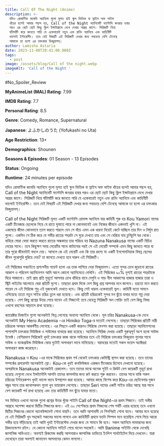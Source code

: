 ```yaml
---
title: Call Of The Night (Anime)
description: >-
  যদিও রোমান্টিক কমেডি অ্যানিমে গুলো মূলত হাই স্কুল ভিত্তিক বা স্লাইস অফ লাইফ
  ধাঁচের হলেই আমার পছন্দ হয়, Call of the Night অ্যানিমেটি ফ্যান্টাসি জনরার হবার
  পরও এর ছোট ছোট কিছু ক্লিপ ইন্সাটাগ্রামে দেখে দেখার আগ্রহ জাগে। সিরিজটি নিয়ে
  ঘাঁটাঘাঁটি করে জানতে পারি যে একেবারেই নতুন এবং রানিং অ্যানিমে এবং কাহিনীটি
  ভালোই ইন্টারেস্টিং। তবে যেই বিষয়টি এই সিরিজটি দেখার জন্য সবচেয়ে বেশি টেনেছে
  আমাকে তা হলো এর চমৎকার ভিজুয়ালস্। 
author: Lamisha Astaria
date: 2023-11-08T20:41:00.000Z
tags:
  - post
image: /assets/blog/Call of the night.webp
imageAlt: 'Call of the Night '
---
```

\#No_Spoiler_Review 


**MyAnimeList (MAL) Rating**: 7.99


**IMDB Rating**: 7.7 


**Personal Rating**: 8.5 


**Genre**: Comedy, Romance, Supernatural


**Japanese**: よふかしのうた (Yofukashi no Uta)


**Age Restriction**: 13+ 


**Demographics**: Shounen 


**Seasons & Episodes**: 01 Season - 13 Episodes 


**Status**: Ongoing


**Runtime**: 24 minutes per episode 



যদিও রোমান্টিক কমেডি অ্যানিমে গুলো মূলত হাই স্কুল ভিত্তিক বা স্লাইস অফ লাইফ ধাঁচের হলেই আমার পছন্দ হয়, Call of the Night অ্যানিমেটি ফ্যান্টাসি জনরার হবার পরও এর ছোট ছোট কিছু ক্লিপ ইন্সাটাগ্রামে দেখে দেখার আগ্রহ জাগে। সিরিজটি নিয়ে ঘাঁটাঘাঁটি করে জানতে পারি যে একেবারেই নতুন এবং রানিং অ্যানিমে এবং কাহিনীটি ভালোই ইন্টারেস্টিং। তবে যেই বিষয়টি এই সিরিজটি দেখার জন্য সবচেয়ে বেশি টেনেছে আমাকে তা হলো এর চমৎকার ভিজুয়ালস্। 

Call of the Night সিরিজটি মূলত একটি ফ্যান্টাসি রোমান্স অ্যানিমে যার কাহিনী শুরু হয় Kou Yamori নামের একটি টিনেজার ছেলেকে নিয়ে যে রাতে ঘুমাতে পারে না কোনভাবেই এবং নিজের জীবনে একদমই খুশি না। এই একঘেয়ে জীবন কোনভাবে ত্যাগ করতে পারলে যেন সে বাঁচে এমন এক ধারনা নিয়েই কেটে যাচ্ছিল তার দিন ও নির্ঘুম রাত গুলো। একদিন সে ঠিক করে যে গভীর রাতের শহরটা সে ঘুরে দেখতে চায় এবং সে বেরিয়ে যায় চুপিচুপি ঘর থেকে। বাহিরে ঘোরা ফেরা করতে করতে রাতের অন্ধকারে তার পরিচয় হয় Nazuna Nanakusa নামের একটি বিচিত্র মেয়ের সাথে। তবে কিছুক্ষণ সময় মেয়েটির সাথে কাটানোর পরই সে এই মেয়েটি সম্পর্কে এমন কিছু জানতে পারে যা তার পুরো জীবনটাই বদলে দেয়। আসলে কে এই মেয়েটি এবং কি তার রহস্য যা একটি ইনসোমনিয়াক বিষন্ন ছেলের জীবন পুরোপুরি ঘুরিয়ে দেয়? তা জানতে দেখতে হবে দারুন এই সিরিজটি। 

এই সিরিজের সবচাইতে প্রশংসনীয় পয়েন্ট হলো এর তাক লাগিয়ে দেয়া ভিজুয়ালস। এতো সুন্দর চোখ জুড়ানো রাতের আকাশ ও পরিবেশ অ্যানিমেশন আমি আগে কোনো অ্যানিমেতে দেখিনি। এই সিরিজের ৯০% দৃশ্যই রাতের শহরটাকে ঘিরে সাজানো। তাই প্রায় প্রতি মুহূর্তে আপনার চোখ ধাঁধিয়ে যাবে বেগুনি ও গাড় নীল আকাশের হাজার হাজার তারা ও স্ট্রিট লাইটের আলোতে ঘেরা প্রতিটি দৃশ্যে। তাছাড়া প্রথম দিকে বেশ কিছু প্রশ্ন আপনার মনে জাগবে। হয়তো মনে করতে পারেন যে এই সিরিজে শুধু এই দুজনকেই দেখতে হবে। কিন্তু সেই ধারনা একেবারেই ভুল। কাহিনী যতো সামনে এগিয়েছে ততো নতুন সাইড চরিত্র তুলে ধরা হয়েছে। এবং প্রতিটি চরিত্রকেই সুন্দর মন ছুঁয়ে যাবার মতো গল্প দেয়া হয়েছে। বেশ কিছু প্রশ্নের উত্তর পেয়ে যাবেন এই সিজনেই তবে যেহেতু সিরিজটি অন গোয়িং তাই বেশ কিছু বিষয় এখনো রহস্যের আড়ালে রাখা হয়েছে। 

ক্যারেক্টার ডিজাইন গুলো অনেকটাই ভিন্ন লেগেছে অন্যান্য অ্যানিমে থেকে। মূল চরিত্র Nanakusa-কে দেখে অনেকটাই My Hero Academia -এর Himiko Toga-র মতোই লেগেছে। তাছাড়া সিরিজের প্রতিটি নারী চরিত্রকে অসম্ভব আকর্ষণীয় লেগেছে। এর পিছনে একটি কারনও সিরিজে মেনশন করা হয়েছে। তাছাড়া অ্যানিমেশনের পাশাপাশি চমৎকার মিউজিক ও সাউন্ডের ব্যবহার করা হয়েছে। অ্যানিমে সিরিজ দেখার একটি গুরুত্বপূর্ণ অংশ হলো সাউন্ড ইফেক্ট। বেশিরভাগ সিরিজেই খুবই চমৎকার কাজ থাকে সাউন্ডের তবে এই সিরিজে চমৎকার ভিজুয়াল গুলোর সাথে সাউন্ড ও ব্যাকগ্রাউন্ড মিউজিক স্কোর দুটোই অসাধারণ ভাবে মানিয়েছে। বরাবরের মতোই সকল ভয়েস অ্যাক্টররা অসাধারণ কাজ করেছেন। 

Nanakusa ও Kou -এর মাঝে সিরিজের প্রথম পর্ব থেকেই চমৎকার কেমিস্ট্রি স্থাপন করা হয়েছে। তবে তাদের সম্পর্কের প্রগরেসটা অনেকটাই স্লো। Kou-কে খুবই কনফিউজড একজন টিনেজার হিসেবে দেখানো হয়েছে। অপরদিকে Nanakusa অনেকটাই রেকলেস। তবে তাদের মাঝে অনেক সুইট ও কিউট বেশ কয়েকটি মুহূর্ত রাখা হয়েছে যেগুলো দেখে ইন্সট্যান্টলি আপনি তাদের কাপলটার জন্য রুট করতে শুরু করবেন। তাদের সাথে বাকি সকল চরিত্রের ইন্টারেকশন খুবই ভালো ভাবে উপস্থাপন করা হয়েছে। আমার কাছে বিশেষ করে Kou-এর ছোটবেলার দুজন বন্ধুর সাথে তার কথোপকথন গুলো খুব ন্যাচারাল লেগেছে। তাছাড়া Seri নামের একটি সাইড চরিত্র আছে যার সাথে বেশ কয়েকটি পর্ব রাখা হয়েছে এবং তার কাহিনীটি মন ছুঁয়ে যাবার মতো। 

সব মিলিয়ে এখনো অনেক গুলো প্রশ্নের উত্তর খুঁজে পাইনি Call of the Night-এর প্রথম সিজনে। তাই অধীর আগ্রহে অপেক্ষা করবো দ্বিতীয় সিজনের জন্য। এই ৩০ সেপ্টেম্বরে প্রথম সিজনের শেষ পর্বটি এয়ার হয়েছে তবে এখনো দ্বিতীয় সিজনের কোনো অ্যানাউন্সমেন্ট শোনা যায়নি। তবে আমি আশাবাদী যে শিগগিরই শোনা যাবে। আমার মনে হয়েছে যে এই সিরিজটি খুব সহজেই সকলের ভালো লাগবে এবং কাহিনীটি প্রথমে যতটা সিম্পল মনে হয়েছিল শেষে গিয়ে আরো গভীর হয়ে দাঁড়িয়েছে তাই আমি খুবই ইন্টারেস্টেড দেখার জন্য যে সামনে কি হবে। সকল অ্যানিমে লাভারদের জন্য রিকমেন্ডেশন রইল। যে কোনো অ্যানিমে সাইটে পেয়ে যাবেন সহজেই। আমি 9anime সাইটটা থেকে দেখেছি জাপানিজ অডিওতে। অবশ্যই রিকমেন্ড করছি আপনারাও জাপানিজ ডাবিংয়ে ইংলিশ সাবটাইটেল দিয়ে দেখবেন। যারা দেখেছেন তারা অবশ্যই জানাবেন আপনাদের কেমন লাগলো।
